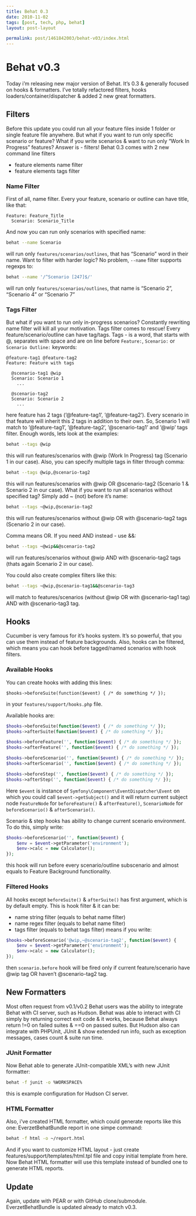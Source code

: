 ```yaml
---
title: Behat 0.3
date: 2010-11-02
tags: [post, tech, php, behat]
layout: post-layout

permalink: post/1461842003/behat-v03/index.html
---
```


# Behat v0.3

Today i’m releasing new major version of Behat. It’s 0.3 & generally focused on hooks & formatters. I’ve totally refactored filters, hooks loaders/container/dispatcher & added 2 new great formatters.

## Filters

Before this update you could run all your feature files inside 1 folder or single feature file anywhere. But what if you want to run only specific scenario or feature? What if you write scenarios & want to run only “Work In Progress” features? Answer is - filters! Behat 0.3 comes with 2 new command line filters

* feature elements name filter
* feature elements tags filter

### Name Filter

First of all, name filter. Every your feature, scenario or outline can have title, like that:

```gherkin
Feature: Feature_Title
  Scenario: Scenario_Title
```

And now you can run only scenarios with specified name:

```bash
behat --name Scenario
```

will run only `features/scenarios/outlines`, that has “Scenario” word in their name. Want to
filter with harder logic? No problem, `--name` filter supports regexps to:

```bash
behat --name '/^Scenario [247]$/'
```

will run only `features/scenarios/outlines`, that name is “Scenario 2”, “Scenario 4” or “Scenario
7”

### Tags Filter

But what if you want to run only in-progress scenarios? Constantly rewriting name filter will kill
all your motivation. Tags filter comes to rescue! Every feature/scenario/outline can have
tag/tags. Tags - is a word, that starts with @, separates with space and are on line before
`Feature:`, `Scenario:` or `Scenario Outline:` keywords:

```gherkin
@feature-tag1 @feature-tag2
Feature: Feature with tags

  @scenario-tag1 @wip
  Scenario: Scenario 1
    ...

  @scenario-tag2
  Scenario: Scenario 2
    ...
```

here feature has 2 tags (’@feature-tag1’, ’@feature-tag2’). Every scenario in that feature will
inherit this 2 tags in addition to their own. So, Scenario 1 will match to ’@feature-tag1’,
’@feature-tag2’, ’@scenario-tag1’ and ’@wip’ tags filter. Enough words, lets look at the examples:

```bash
behat --tags @wip
```

this will run features/scenarios with @wip (Work In Progress) tag (Scenario 1 in our case). Also,
you can specify multiple tags in filter through comma:

```bash
behat --tags @wip,@scenario-tag2
```

this will run features/scenarios with @wip OR @scenario-tag2 (Scenario 1 & Scenario 2 in our
case). What if you want to run all scenarios without specified tag? Simply add ~ (not) before it’s
name:

```bash
behat --tags ~@wip,@scenario-tag2
```

this will run features/scenarios without @wip OR with @scenario-tag2 tags (Scenario 2 in our
case).

Comma means OR. If you need AND instead - use &&:

```bash
behat --tags ~@wip&&@scenario-tag2
```

will run features/scenarios without @wip AND with @scenario-tag2 tags (thats again Scenario 2 in
our case).

You could also create complex filters like this:

```bash
behat --tags ~@wip,@scenario-tag1&&@scenario-tag3
```

will match to features/scenarios (without @wip OR with @scenario-tag1 tag) AND with @scenario-tag3
tag.

## Hooks

Cucumber is very famous for it’s hooks system. It’s so powerful, that you can use them instead of
feature backgrounds. Also, hooks can be filtered, which means you can hook before tagged/named
scenarios with hook filters.

### Available Hooks

You can create hooks with adding this lines:

```phg
$hooks->beforeSuite(function($event) { /* do something */ });
```

in your `features/support/hooks.php` file.

Available hooks are:

```php
$hooks->beforeSuite(function($event) { /* do something */ });
$hooks->afterSuite(function($event) { /* do something */ });

$hooks->beforeFeature('', function($event) { /* do something */ });
$hooks->afterFeature('', function($event) { /* do something */ });

$hooks->beforeScenario('', function($event) { /* do something */ });
$hooks->afterScenario('', function($event) { /* do something */ });

$hooks->beforeStep('', function($event) { /* do something */ });
$hooks->afterStep('', function($event) { /* do something */ });
```

Here `$event` is instance of `Symfony\Component\EventDispatcher\Event` on which you could call
`$event->getSubject()` and it will return current subject node `FeatureNode` for `beforeFeature()`
& `afterFeature()`, `ScenarioNode` for `beforeScenario()` & `afterScenario()`.

Scenario & step hooks has ability to change current scenario environment. To do this, simply
write:

```php
$hooks->beforeScenario('', function($event) {
    $env = $event->getParameter('environment');
    $env->calc = new Calculator();
});
```

this hook will run before every scenario/outline subscenario and almost equals to Feature Background functionality.

### Filtered Hooks

All hooks except `beforeSuite()` & `afterSuite()` has first argument, which is by default empty.
This is hook filter & it can be:

* name string filter (equals to behat name filter)
* name regex filter (equals to behat name filter)
* tags filter (equals to behat tags filter) means if you write:

```php
$hooks->beforeScenario('@wip,~@scenario-tag2', function($event) {
    $env = $event->getParameter('environment');
    $env->calc = new Calculator();
});
```

then `scenario.before` hook will be fired only if current feature/scenario have @wip tag OR
haven’t @scenario-tag2 tag.

## New Formatters

Most often request from v0.1/v0.2 Behat users was the ability to integrate Behat with CI server,
such as Hudson. Behat was able to interact with CI simply by returning correct exit code & it
works, because Behat always return !=0 on failed suites & ==0 on passed suites. But Hudson also
can integrate with PHPUnit, JUnit & show extended run info, such as exception messages, cases
count & suite run time.

### JUnit Formatter

Now Behat able to generate JUnit-compatible XML’s with new JUnit formatter:

```bash
behat -f junit -o %WORKSPACE%
```

this is example configuration for Hudson CI server.

### HTML Formatter

Also, i’ve created HTML formatter, which could generate reports like this one: EverzetBehatBundle
report in one simpe command:

```bash
behat -f html -o ~/report.html
```

And if you want to customize HTML layout - just create features/support/templates/html.tpl file
and copy initial template from here. Now Behat HTML formatter will use this template instead of
bundled one to generate HTML reports.

## Update

Again, update with PEAR or with GitHub clone/submodule. EverzetBehatBundle is updated already to
match v0.3.

